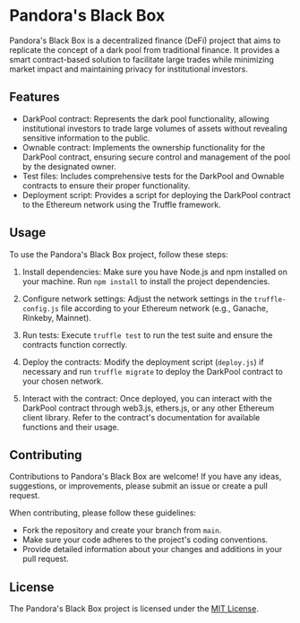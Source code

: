 # Pandora's Black Box

Pandora's Black Box is a decentralized finance (DeFi) project that aims to replicate the concept of a dark pool from traditional finance. It provides a smart contract-based solution to facilitate large trades while minimizing market impact and maintaining privacy for institutional investors.

## Features

- DarkPool contract: Represents the dark pool functionality, allowing institutional investors to trade large volumes of assets without revealing sensitive information to the public.
- Ownable contract: Implements the ownership functionality for the DarkPool contract, ensuring secure control and management of the pool by the designated owner.
- Test files: Includes comprehensive tests for the DarkPool and Ownable contracts to ensure their proper functionality.
- Deployment script: Provides a script for deploying the DarkPool contract to the Ethereum network using the Truffle framework.

## Usage

To use the Pandora's Black Box project, follow these steps:

1. Install dependencies: Make sure you have Node.js and npm installed on your machine. Run `npm install` to install the project dependencies.

2. Configure network settings: Adjust the network settings in the `truffle-config.js` file according to your Ethereum network (e.g., Ganache, Rinkeby, Mainnet).

3. Run tests: Execute `truffle test` to run the test suite and ensure the contracts function correctly.

4. Deploy the contracts: Modify the deployment script (`deploy.js`) if necessary and run `truffle migrate` to deploy the DarkPool contract to your chosen network.

5. Interact with the contract: Once deployed, you can interact with the DarkPool contract through web3.js, ethers.js, or any other Ethereum client library. Refer to the contract's documentation for available functions and their usage.

## Contributing

Contributions to Pandora's Black Box are welcome! If you have any ideas, suggestions, or improvements, please submit an issue or create a pull request.

When contributing, please follow these guidelines:
- Fork the repository and create your branch from `main`.
- Make sure your code adheres to the project's coding conventions.
- Provide detailed information about your changes and additions in your pull request.

## License

The Pandora's Black Box project is licensed under the [MIT License](LICENSE).
